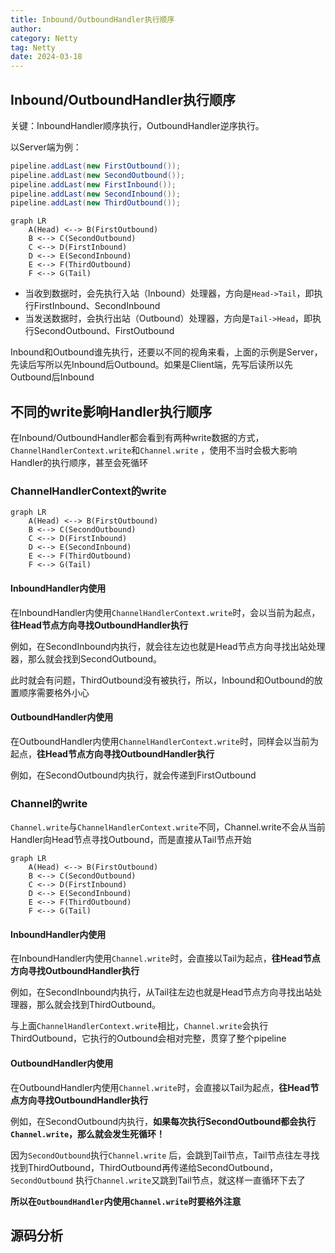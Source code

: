 ```yaml
---
title: Inbound/OutboundHandler执行顺序
author:
category: Netty
tag: Netty
date: 2024-03-18
---
```


## Inbound/OutboundHandler执行顺序

关键：InboundHandler顺序执行，OutboundHandler逆序执行。

以Server端为例：

```java
pipeline.addLast(new FirstOutbound());
pipeline.addLast(new SecondOutbound());
pipeline.addLast(new FirstInbound());
pipeline.addLast(new SecondInbound());
pipeline.addLast(new ThirdOutbound());
```

```mermaid
graph LR
    A(Head) <--> B(FirstOutbound)
    B <--> C(SecondOutbound)
    C <--> D(FirstInbound)
    D <--> E(SecondInbound)
    E <--> F(ThirdOutbound)
    F <--> G(Tail)
```

* 当收到数据时，会先执行入站（Inbound）处理器，方向是`Head->Tail`，即执行FirstInbound、SecondInbound
* 当发送数据时，会执行出站（Outbound）处理器，方向是`Tail->Head`，即执行SecondOutbound、FirstOutbound

Inbound和Outbound谁先执行，还要以不同的视角来看，上面的示例是Server，先读后写所以先Inbound后Outbound。如果是Client端，先写后读所以先Outbound后Inbound

## 不同的write影响Handler执行顺序

在Inbound/OutboundHandler都会看到有两种write数据的方式，`ChannelHandlerContext.write`和`Channel.write`
，使用不当时会极大影响Handler的执行顺序，甚至会死循环

### ChannelHandlerContext的write

```mermaid
graph LR
    A(Head) <--> B(FirstOutbound)
    B <--> C(SecondOutbound)
    C <--> D(FirstInbound)
    D <--> E(SecondInbound)
    E <--> F(ThirdOutbound)
    F <--> G(Tail)
```

#### InboundHandler内使用

在InboundHandler内使用`ChannelHandlerContext.write`时，会以当前为起点，**往Head节点方向寻找OutboundHandler执行**

例如，在SecondInbound内执行，就会往左边也就是Head节点方向寻找出站处理器，那么就会找到SecondOutbound。

此时就会有问题，ThirdOutbound没有被执行，所以，Inbound和Outbound的放置顺序需要格外小心

#### OutboundHandler内使用

在OutboundHandler内使用`ChannelHandlerContext.write`时，同样会以当前为起点，**往Head节点方向寻找OutboundHandler执行**

例如，在SecondOutbound内执行，就会传递到FirstOutbound

### Channel的write

`Channel.write`与`ChannelHandlerContext.write`不同，Channel.write不会从当前Handler向Head节点寻找Outbound，而是直接从Tail节点开始

```mermaid
graph LR
    A(Head) <--> B(FirstOutbound)
    B <--> C(SecondOutbound)
    C <--> D(FirstInbound)
    D <--> E(SecondInbound)
    E <--> F(ThirdOutbound)
    F <--> G(Tail)
```

#### InboundHandler内使用

在InboundHandler内使用`Channel.write`时，会直接以Tail为起点，**往Head节点方向寻找OutboundHandler执行**

例如，在SecondInbound内执行，从Tail往左边也就是Head节点方向寻找出站处理器，那么就会找到ThirdOutbound。

与上面`ChannelHandlerContext.write`相比，`Channel.write`会执行ThirdOutbound，它执行的Outbound会相对完整，贯穿了整个pipeline

#### OutboundHandler内使用

在OutboundHandler内使用`Channel.write`时，会直接以Tail为起点，**往Head节点方向寻找OutboundHandler执行**

例如，在SecondOutbound内执行，**如果每次执行SecondOutbound都会执行`Channel.write`，那么就会发生死循环！**

因为`SecondOutbound`执行`Channel.write`
后，会跳到Tail节点，Tail节点往左寻找找到ThirdOutbound，ThirdOutbound再传递给SecondOutbound，`SecondOutbound`
执行`Channel.write`又跳到Tail节点，就这样一直循环下去了

**所以在`OutboundHandler`内使用`Channel.write`时要格外注意**

## 源码分析
